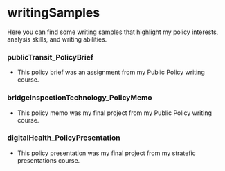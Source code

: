 # writingSamples
Here you can find some writing samples that highlight my policy interests, analysis skills, and writing abilities.

### publicTransit_PolicyBrief
* This policy brief was an assignment from my Public Policy writing course.

### bridgeInspectionTechnology_PolicyMemo
* This policy memo was my final project from my Public Policy writing course.

### digitalHealth_PolicyPresentation
* This policy presentation was my final project from my stratefic presentations course.
